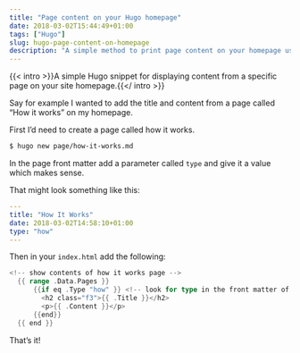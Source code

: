 ```yaml
---
title: "Page content on your Hugo homepage"
date: 2018-03-02T15:44:49+01:00
tags: ["Hugo"]
slug: hugo-page-content-on-homepage
description: "A simple method to print page content on your homepage using the Hugo static site generator."
---
```


{{< intro >}}A simple Hugo snippet for displaying content from a specific page on your site homepage.{{</ intro >}}

Say for example I wanted to add the title and content from a page called “How it works” on my homepage.

First I’d need to create a page called how it works.

```Bash
$ hugo new page/how-it-works.md
```

In the page front matter add a parameter called `type` and give it a value which makes sense.

That might look something like this:

```yaml
---
title: "How It Works"
date: 2018-03-02T14:58:10+01:00
type: "how"
---
```

Then in your `index.html` add the following:

```go
<!-- show contents of how it works page -->
  {{ range .Data.Pages }}
      {{if eq .Type "how" }} <!-- look for type in the front matter of page -->
        <h2 class="f3">{{ .Title }}</h2>
        <p>{{ .Content }}</p>
      {{end}}
  {{ end }}

```

That’s it!
